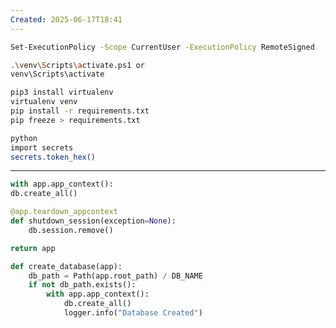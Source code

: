 ```yaml
---
Created: 2025-06-17T18:41
---
```

```Bash
Set-ExecutionPolicy -Scope CurrentUser -ExecutionPolicy RemoteSigned
```

  

```Bash
.\venv\Scripts\activate.ps1 or
venv\Scripts\activate
```

  

```Bash
pip3 install virtualenv
virtualenv venv
pip install -r requirements.txt
pip freeze > requirements.txt
```

  

```Bash
python
import secrets
secrets.token_hex()
```

  

---

  

```Python
with app.app_context():
db.create_all()
```

  

```Python
@app.teardown_appcontext
def shutdown_session(exception=None):
    db.session.remove()

return app
```

  

```Python
def create_database(app):
    db_path = Path(app.root_path) / DB_NAME
    if not db_path.exists():
        with app.app_context():
            db.create_all()
            logger.info("Database Created")
```
